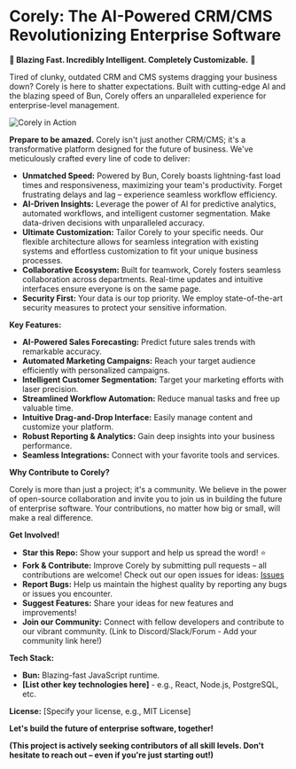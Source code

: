 # Corely: The AI-Powered CRM/CMS Revolutionizing Enterprise Software  

**🚀  Blazing Fast.  Incredibly Intelligent.  Completely Customizable.** 🚀  

Tired of clunky, outdated CRM and CMS systems dragging your business down?  Corely is here to shatter expectations.  Built with cutting-edge AI and the blazing speed of Bun, Corely offers an unparalleled experience for enterprise-level management.  

![Corely in Action](path/to/your/best/screenshot.png)  <!-- Replace with your best screenshot -->  


**Prepare to be amazed.** Corely isn't just another CRM/CMS; it's a transformative platform designed for the future of business.  We've meticulously crafted every line of code to deliver:  

* **Unmatched Speed:**  Powered by Bun, Corely boasts lightning-fast load times and responsiveness, maximizing your team's productivity.  Forget frustrating delays and lag – experience seamless workflow efficiency.  
* **AI-Driven Insights:** Leverage the power of AI for predictive analytics, automated workflows, and intelligent customer segmentation.  Make data-driven decisions with unparalleled accuracy.  
* **Ultimate Customization:**  Tailor Corely to your specific needs.  Our flexible architecture allows for seamless integration with existing systems and effortless customization to fit your unique business processes.  
* **Collaborative Ecosystem:**  Built for teamwork, Corely fosters seamless collaboration across departments.  Real-time updates and intuitive interfaces ensure everyone is on the same page.  
* **Security First:** Your data is our top priority.  We employ state-of-the-art security measures to protect your sensitive information.  


**Key Features:**  

* **AI-Powered Sales Forecasting:** Predict future sales trends with remarkable accuracy.  
* **Automated Marketing Campaigns:**  Reach your target audience efficiently with personalized campaigns.  
* **Intelligent Customer Segmentation:**  Target your marketing efforts with laser precision.  
* **Streamlined Workflow Automation:**  Reduce manual tasks and free up valuable time.  
* **Intuitive Drag-and-Drop Interface:**  Easily manage content and customize your platform.  
* **Robust Reporting & Analytics:**  Gain deep insights into your business performance.  
* **Seamless Integrations:**  Connect with your favorite tools and services.  


**Why Contribute to Corely?**  

Corely is more than just a project; it's a community. We believe in the power of open-source collaboration and invite you to join us in building the future of enterprise software.  Your contributions, no matter how big or small, will make a real difference.  

**Get Involved!**  

* **Star this Repo:** Show your support and help us spread the word! ⭐  
* **Fork & Contribute:**  Improve Corely by submitting pull requests – all contributions are welcome!  Check out our open issues for ideas: [Issues](https://github.com/Harshitduggal1/Corely/issues)  
* **Report Bugs:** Help us maintain the highest quality by reporting any bugs or issues you encounter.  
* **Suggest Features:**  Share your ideas for new features and improvements!  
* **Join our Community:** Connect with fellow developers and contribute to our vibrant community. (Link to Discord/Slack/Forum -  Add your community link here!)  

**Tech Stack:**  

* **Bun:**  Blazing-fast JavaScript runtime.  
* **[List other key technologies here]** - e.g., React, Node.js, PostgreSQL, etc.  


**License:** [Specify your license, e.g., MIT License]  


**Let's build the future of enterprise software, together!**  

**(This project is actively seeking contributors of all skill levels.  Don't hesitate to reach out – even if you're just starting out!)**
